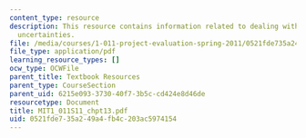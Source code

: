 ```yaml
---
content_type: resource
description: This resource contains information related to dealing with risks and
  uncertainties.
file: /media/courses/1-011-project-evaluation-spring-2011/0521fde735a249a4fb4c203ac5974154_MIT1_011S11_chpt13.pdf
file_type: application/pdf
learning_resource_types: []
ocw_type: OCWFile
parent_title: Textbook Resources
parent_type: CourseSection
parent_uid: 6215e093-3730-40f7-3b5c-cd424e8d46de
resourcetype: Document
title: MIT1_011S11_chpt13.pdf
uid: 0521fde7-35a2-49a4-fb4c-203ac5974154
---
```

